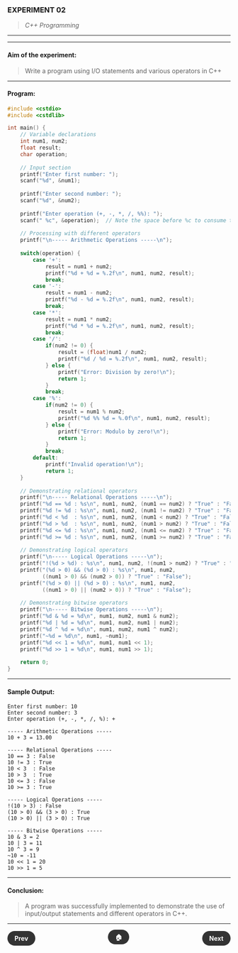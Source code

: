 ### **EXPERIMENT 02**
> *C++ Programming*

---
---

#### **Aim of the experiment:**
> Write a program using I/O statements and various operators in C++

---

#### **Program:**
```cpp
#include <cstdio>
#include <cstdlib>

int main() {
    // Variable declarations
    int num1, num2;
    float result;
    char operation;
    
    // Input section
    printf("Enter first number: ");
    scanf("%d", &num1);
    
    printf("Enter second number: ");
    scanf("%d", &num2);
    
    printf("Enter operation (+, -, *, /, %%): ");
    scanf(" %c", &operation);  // Note the space before %c to consume the newline
    
    // Processing with different operators
    printf("\n----- Arithmetic Operations -----\n");
    
    switch(operation) {
        case '+':
            result = num1 + num2;
            printf("%d + %d = %.2f\n", num1, num2, result);
            break;
        case '-':
            result = num1 - num2;
            printf("%d - %d = %.2f\n", num1, num2, result);
            break;
        case '*':
            result = num1 * num2;
            printf("%d * %d = %.2f\n", num1, num2, result);
            break;
        case '/':
            if(num2 != 0) {
                result = (float)num1 / num2;
                printf("%d / %d = %.2f\n", num1, num2, result);
            } else {
                printf("Error: Division by zero!\n");
                return 1;
            }
            break;
        case '%':
            if(num2 != 0) {
                result = num1 % num2;
                printf("%d %% %d = %.0f\n", num1, num2, result);
            } else {
                printf("Error: Modulo by zero!\n");
                return 1;
            }
            break;
        default:
            printf("Invalid operation!\n");
            return 1;
    }
    
    // Demonstrating relational operators
    printf("\n----- Relational Operations -----\n");
    printf("%d == %d : %s\n", num1, num2, (num1 == num2) ? "True" : "False");
    printf("%d != %d : %s\n", num1, num2, (num1 != num2) ? "True" : "False");
    printf("%d < %d  : %s\n", num1, num2, (num1 < num2) ? "True" : "False");
    printf("%d > %d  : %s\n", num1, num2, (num1 > num2) ? "True" : "False");
    printf("%d <= %d : %s\n", num1, num2, (num1 <= num2) ? "True" : "False");
    printf("%d >= %d : %s\n", num1, num2, (num1 >= num2) ? "True" : "False");
    
    // Demonstrating logical operators
    printf("\n----- Logical Operations -----\n");
    printf("!(%d > %d) : %s\n", num1, num2, !(num1 > num2) ? "True" : "False");
    printf("(%d > 0) && (%d > 0) : %s\n", num1, num2, 
           ((num1 > 0) && (num2 > 0)) ? "True" : "False");
    printf("(%d > 0) || (%d > 0) : %s\n", num1, num2, 
           ((num1 > 0) || (num2 > 0)) ? "True" : "False");
    
    // Demonstrating bitwise operators
    printf("\n----- Bitwise Operations -----\n");
    printf("%d & %d = %d\n", num1, num2, num1 & num2);
    printf("%d | %d = %d\n", num1, num2, num1 | num2);
    printf("%d ^ %d = %d\n", num1, num2, num1 ^ num2);
    printf("~%d = %d\n", num1, ~num1);
    printf("%d << 1 = %d\n", num1, num1 << 1);
    printf("%d >> 1 = %d\n", num1, num1 >> 1);
    
    return 0;
}
```

---

#### **Sample Output:**
```
Enter first number: 10
Enter second number: 3
Enter operation (+, -, *, /, %): +

----- Arithmetic Operations -----
10 + 3 = 13.00

----- Relational Operations -----
10 == 3 : False
10 != 3 : True
10 < 3  : False
10 > 3  : True
10 <= 3 : False
10 >= 3 : True

----- Logical Operations -----
!(10 > 3) : False
(10 > 0) && (3 > 0) : True
(10 > 0) || (3 > 0) : True

----- Bitwise Operations -----
10 & 3 = 2
10 | 3 = 11
10 ^ 3 = 9
~10 = -11
10 << 1 = 20
10 >> 1 = 5
```

---

#### **Conclusion:**
> A program was successfully implemented to demonstrate the use of input/output statements and different operators in C++.

---

<div style="display: flex; justify-content: space-between; align-items: center; margin: 20px 0;">
  <div style="text-align: left;">
    <a href="1.md" style="background: #333; color: white; padding: 8px 16px; border-radius: 20px; text-decoration: none; font-weight: bold;">Prev</a>
  </div>
  <div style="text-align: center;">
    <a href="../" style="background: #333; color: white; padding: 8px 16px; border-radius: 20px; text-decoration: none; font-weight: bold;">🏠</a>
  </div>
  <div style="text-align: right;">
    <a href="3.md" style="background: #333; color: white; padding: 8px 16px; border-radius: 20px; text-decoration: none; font-weight: bold;">Next</a>
  </div>
</div>